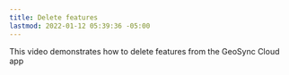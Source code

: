 ```yaml
---
title: Delete features 
lastmod: 2022-01-12 05:39:36 -05:00
---
```

			
This video demonstrates how to delete features from the GeoSync Cloud app          